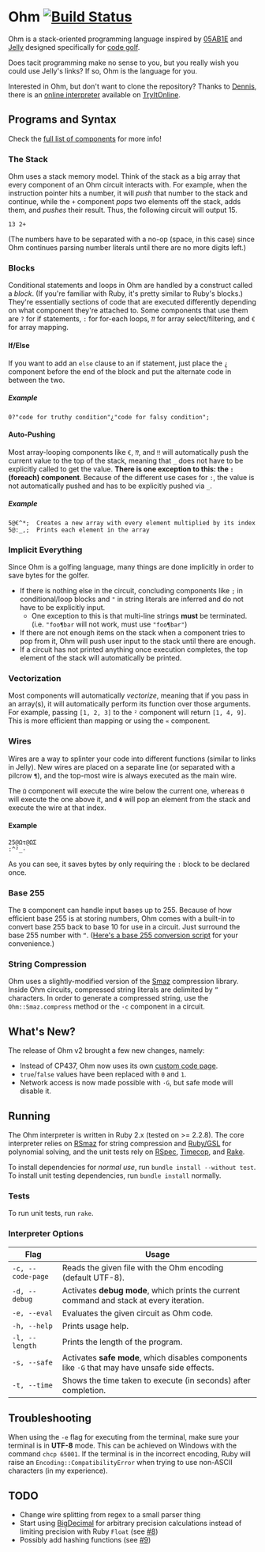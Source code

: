 # Ohm [![Build Status](https://travis-ci.org/nickbclifford/Ohm.svg?branch=master)](https://travis-ci.org/nickbclifford/Ohm)
Ohm is a stack-oriented programming language inspired by [05AB1E](https://github.com/Adriandmen/05AB1E/) and [Jelly](https://github.com/DennisMitchell/jelly) designed specifically for [code golf](https://en.wikipedia.org/wiki/Code_golf).

Does tacit programming make no sense to you, but you really wish you could use Jelly's links? If so, Ohm is the language for you.

Interested in Ohm, but don't want to clone the repository? Thanks to [Dennis](https://github.com/DennisMitchell), there is an [online interpreter](https://tio.run/#ohm2) available on [TryItOnline](https://tio.run/#home).

## Programs and Syntax

Check the [full list of components](https://github.com/nickbclifford/Ohm/blob/master/components.md) for more info!

### The Stack
Ohm uses a stack memory model. Think of the stack as a big array that every component of an Ohm circuit interacts with. For example, when the instruction pointer hits a number, it will *push* that number to the stack and continue, while the `+` component *pops* two elements off the stack, adds them, and *pushes* their result. Thus, the following circuit will output 15.

```
13 2+
```

(The numbers have to be separated with a no-op (space, in this case) since Ohm continues parsing number literals until there are no more digits left.)

### Blocks
Conditional statements and loops in Ohm are handled by a construct called a _block_. (If you're familiar with Ruby, it's pretty similar to Ruby's blocks.) They're essentially sections of code that are executed differently depending on what component they're attached to. Some components that use them are `?` for if statements, `:` for for-each loops, `⁇` for array select/filtering, and `€` for array mapping.

#### If/Else
If you want to add an `else` clause to an if statement, just place the `¿` component before the end of the block and put the alternate code in between the two.

##### Example
```
0?"code for truthy condition"¿"code for falsy condition";
```

#### Auto-Pushing
Most array-looping components like `€`, `⁇`, and `‼` will automatically push the current value to the top of the stack, meaning that `_` does not have to be explicitly called to get the value. **There is one exception to this: the `:` (foreach) component**. Because of the different use cases for `:`, the value is not automatically pushed and has to be explicitly pushed via `_`.

##### Example
```
5@€^*;  Creates a new array with every element multiplied by its index
5@:_,;  Prints each element in the array
```

### Implicit Everything
Since Ohm is a golfing language, many things are done implicitly in order to save bytes for the golfer.
- If there is nothing else in the circuit, concluding components like `;` in conditional/loop blocks and `"` in string literals are inferred and do not have to be explicitly input.
  - One exception to this is that multi-line strings **must** be terminated. (i.e. `"foo¶bar` will not work, must use `"foo¶bar"`)
- If there are not enough items on the stack when a component tries to pop from it, Ohm will push user input to the stack until there are enough.
- If a circuit has not printed anything once execution completes, the top element of the stack will automatically be printed.

### Vectorization
Most components will automatically *vectorize*, meaning that if you pass in an array(s), it will automatically perform its function over those arguments. For example, passing `[1, 2, 3]` to the `²` component will return `[1, 4, 9]`. This is more efficient than mapping or using the `«` component.

### Wires
Wires are a way to splinter your code into different functions (similar to links in Jelly). New wires are placed on a separate line (or separated with a pilcrow `¶`), and the top-most wire is always executed as the main wire.

The `Ω` component will execute the wire below the current one, whereas `Θ` will execute the one above it, and `Φ` will pop an element from the stack and execute the wire at that index.

#### Example
```
25@Ωτ@ΩΣ
:^²_-
```

As you can see, it saves bytes by only requiring the `:` block to be declared once.

### Base 255
The `B` component can handle input bases up to 255. Because of how efficient base 255 is at storing numbers, Ohm comes with a built-in to convert base 255 back to base 10 for use in a circuit. Just surround the base 255 number with `“`. ([Here's a base 255 conversion script](https://tio.run/##y8/INfr/39PI1NTp/38LM3NTYwNLAA) for your convenience.)

### String Compression
Ohm uses a slightly-modified version of the [Smaz](https://github.com/antirez/smaz) compression library. Inside Ohm circuits, compressed string literals are delimited by `”` characters. In order to generate a compressed string, use the `Ohm::Smaz.compress` method or the `·c` component in a circuit.

## What's New?
The release of Ohm v2 brought a few new changes, namely:
- Instead of CP437, Ohm now uses its own [custom code page](https://github.com/nickbclifford/Ohm/blob/master/code_page.md).
- `true`/`false` values have been replaced with `0` and `1`.
- Network access is now made possible with `·G`, but safe mode will disable it.

## Running
The Ohm interpreter is written in Ruby 2.x (tested on >= 2.2.8). The core interpreter relies on [RSmaz](https://github.com/peterc/rsmaz) for string compression and [Ruby/GSL](https://github.com/SciRuby/rb-gsl) for polynomial solving, and the unit tests rely on [RSpec](http://rspec.info/), [Timecop](https://github.com/travisjeffery/timecop), and [Rake](https://github.com/ruby/rake).

To install dependencies for *normal use*, run `bundle install --without test`. To install unit testing dependencies, run `bundle install` normally.

### Tests
To run unit tests, run `rake`.

### Interpreter Options
|Flag|Usage|
|----|-----|
|`-c, --code-page`|Reads the given file with the Ohm encoding (default UTF-8).|
|`-d, --debug`|Activates **debug mode**, which prints the current command and stack at every iteration.|
|`-e, --eval`|Evaluates the given circuit as Ohm code.|
|`-h, --help`|Prints usage help.|
|`-l, --length`|Prints the length of the program.|
|`-s, --safe`|Activates **safe mode**, which disables components like `·G` that may have unsafe side effects.|
|`-t, --time`|Shows the time taken to execute (in seconds) after completion.|

## Troubleshooting
When using the `-e` flag for executing from the terminal, make sure your terminal is in **UTF-8** mode. This can be achieved on Windows with the command `chcp 65001`. If the terminal is in the incorrect encoding, Ruby will raise an `Encoding::CompatibilityError` when trying to use non-ASCII characters (in my experience).

## TODO
- Change wire splitting from regex to a small parser thing
- Start using [BigDecimal](https://ruby-doc.org/stdlib-2.4.2/libdoc/bigdecimal/rdoc/BigDecimal.html) for arbitrary precision calculations instead of limiting precision with Ruby `Float` (see [#8](https://github.com/nickbclifford/Ohm/issues/8))
- Possibly add hashing functions (see [#9](https://github.com/nickbclifford/Ohm/issues/9))
